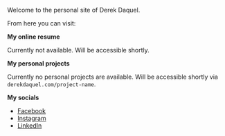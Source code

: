 Welcome to the personal site of Derek Daquel.

From here you can visit:

**My online resume**

Currently not available. Will be accessible shortly.

**My personal projects**

Currently no personal projects are available. Will be accessible shortly via `derekdaquel.com/project-name`.

**My socials**

- [Facebook](https://facebook.com/ddaquel)
- [Instagram](https://instagram.com/ddaquel)
- [LinkedIn](https://linkedin.com/in/ddaquel)
